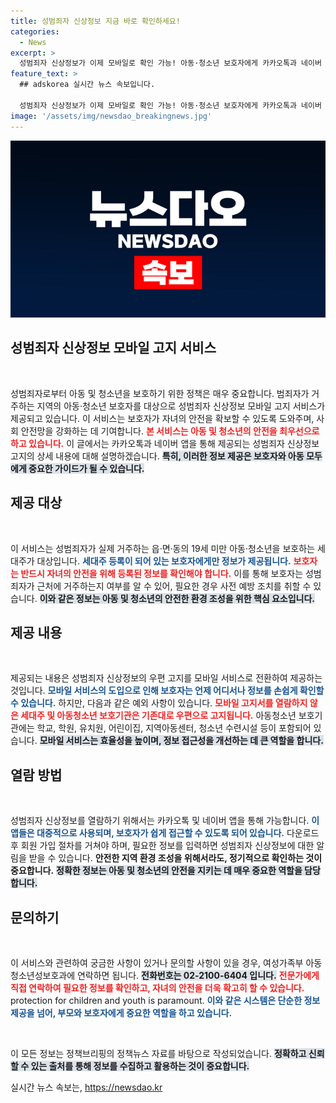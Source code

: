 ```yaml
---
title: 성범죄자 신상정보 지금 바로 확인하세요!
categories:
  - News
excerpt: >
  성범죄자 신상정보가 이제 모바일로 확인 가능! 아동·청소년 보호자에게 카카오톡과 네이버 앱을 통해 신속한 정보를 제공하며, 더욱 안전한 환경을 조성합니다. 지금 바로 확인하세요!
feature_text: >
  ## adskorea 실시간 뉴스 속보입니다.

  성범죄자 신상정보가 이제 모바일로 확인 가능! 아동·청소년 보호자에게 카카오톡과 네이버 앱을 통해 신속한 정보를 제공하며, 더욱 안전한 환경을 조성합니다. 지금 바로 확인하세요!
image: '/assets/img/newsdao_breakingnews.jpg'
---
```


<p><img src="/assets/img/newsdao_breakingnews.jpg" alt="adskorea 속보" /></p>

<h2 data-ke-size="size26">성범죄자 신상정보 모바일 고지 서비스</h2>

<p data-ke-size="size16">&nbsp;</p>

<p>성범죄자로부터 아동 및 청소년을 보호하기 위한 정책은 매우 중요합니다. 범죄자가 거주하는 지역의 아동·청소년 보호자를 대상으로 성범죄자 신상정보 모바일 고지 서비스가 제공되고 있습니다. 이 서비스는 보호자가 자녀의 안전을 확보할 수 있도록 도와주며, 사회 안전망을 강화하는 데 기여합니다. <b><span style="color: #ee2323;">본 서비스는 아동 및 청소년의 안전을 최우선으로 하고 있습니다.</span></b> 이 글에서는 카카오톡과 네이버 앱을 통해 제공되는 성범죄자 신상정보 고지의 상세 내용에 대해 설명하겠습니다. <b><span style="background-color: #21538527;">특히, 이러한 정보 제공은 보호자와 아동 모두에게 중요한 가이드가 될 수 있습니다.</span></b> </p>

<h2 data-ke-size="size26">제공 대상</h2>

<p data-ke-size="size16">&nbsp;</p>

<p>이 서비스는 성범죄자가 실제 거주하는 읍·면·동의 19세 미만 아동·청소년을 보호하는 세대주가 대상입니다. <b><span style="color: #1a5490;">세대주 등록이 되어 있는 보호자에게만 정보가 제공됩니다.</span></b> <b><span style="color: #ee2323;">보호자는 반드시 자녀의 안전을 위해 등록된 정보를 확인해야 합니다.</span></b> 이를 통해 보호자는 성범죄자가 근처에 거주하는지 여부를 알 수 있어, 필요한 경우 사전 예방 조치를 취할 수 있습니다. <b><span style="background-color: #21538527;">이와 같은 정보는 아동 및 청소년의 안전한 환경 조성을 위한 핵심 요소입니다.</span></b></p>

<h2 data-ke-size="size26">제공 내용</h2>

<p data-ke-size="size16">&nbsp;</p>

<p>제공되는 내용은 성범죄자 신상정보의 우편 고지를 모바일 서비스로 전환하여 제공하는 것입니다. <b><span style="color: #1a5490;">모바일 서비스의 도입으로 인해 보호자는 언제 어디서나 정보를 손쉽게 확인할 수 있습니다.</span></b> 하지만, 다음과 같은 예외 사항이 있습니다. <b><span style="color: #ee2323;">모바일 고지서를 열람하지 않은 세대주 및 아동청소년 보호기관은 기존대로 우편으로 고지됩니다.</span></b> 아동청소년 보호기관에는 학교, 학원, 유치원, 어린이집, 지역아동센터, 청소년 수련시설 등이 포함되어 있습니다. <b><span style="background-color: #21538527;">모바일 서비스는 효율성을 높이며, 정보 접근성을 개선하는 데 큰 역할을 합니다.</span></b></p>

<h2 data-ke-size="size26">열람 방법</h2>

<p data-ke-size="size16">&nbsp;</p>

<p>성범죄자 신상정보를 열람하기 위해서는 카카오톡 및 네이버 앱을 통해 가능합니다. <b><span style="color: #1a5490;">이 앱들은 대중적으로 사용되며, 보호자가 쉽게 접근할 수 있도록 되어 있습니다.</span></b> 다운로드 후 회원 가입 절차를 거쳐야 하며, 필요한 정보를 입력하면 성범죄자 신상정보에 대한 알림을 받을 수 있습니다. <b><span style="ee2323;">안전한 지역 환경 조성을 위해서라도, 정기적으로 확인하는 것이 중요합니다.</span></b> <b><span style="background-color: #21538527;">정확한 정보는 아동 및 청소년의 안전을 지키는 데 매우 중요한 역할을 담당합니다.</span></b></p>

<h2 data-ke-size="size26">문의하기</h2>

<p data-ke-size="size16">&nbsp;</p>

<p>이 서비스와 관련하여 궁금한 사항이 있거나 문의할 사항이 있을 경우, 여성가족부 아동청소년성보호과에 연락하면 됩니다. <b><span style="background-color: #21538527;">전화번호는 02-2100-6404 입니다.</span></b> <b><span style="color: #ee2323;">전문가에게 직접 연락하여 필요한 정보를 확인하고, 자녀의 안전을 더욱 확고히 할 수 있습니다.</span></b> protection for children and youth is paramount. <b><span style="color: #1a5490;">이와 같은 시스템은 단순한 정보 제공을 넘어, 부모와 보호자에게 중요한 역할을 하고 있습니다.</span></b></p>

<p data-ke-size="size16">&nbsp;</p>

<p>이 모든 정보는 정책브리핑의 정책뉴스 자료를 바탕으로 작성되었습니다. <b><span style="background-color: #21538527;">정확하고 신뢰할 수 있는 출처를 통해 정보를 수집하고 활용하는 것이 중요합니다.</span></b> </p>
실시간 뉴스 속보는, <a href="https://newsdao.kr" rel="dofollow">https://newsdao.kr</a>


